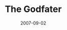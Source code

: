 ---
title: "The Godfater"
slug: the-godfather
excerpt: ""
category: "Watch"
subcategory: "Film"
date: 2007-09-02
thumb: "https://res.cloudinary.com/dbi2zounq/image/upload/v1651048792/Digital%20garden/media/the-godfather_cifpqn.jpg"
listingOnly: true
---